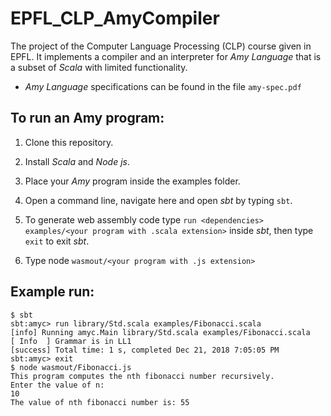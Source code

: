 # EPFL_CLP_AmyCompiler

The project of the Computer Language Processing (CLP) course given in EPFL. It implements a compiler
and an interpreter for *Amy Language* that is a subset of *Scala* with limited functionality. 

+ *Amy Language* specifications can be found in the file `amy-spec.pdf`

## To run an Amy program:
	
1) Clone this repository.

2) Install *Scala* and *Node js*.

3) Place your *Amy* program inside the examples folder.

3) Open a command line, navigate here and open *sbt* by typing `sbt`.

4) To generate web assembly code type `run <dependencies> examples/<your program with .scala extension>` inside *sbt*,
	then type `exit` to exit *sbt*.
	
5) Type node  `wasmout/<your program with .js extension>`

## Example run:
	
```
$ sbt
sbt:amyc> run library/Std.scala examples/Fibonacci.scala
[info] Running amyc.Main library/Std.scala examples/Fibonacci.scala
[ Info  ] Grammar is in LL1
[success] Total time: 1 s, completed Dec 21, 2018 7:05:05 PM
sbt:amyc> exit
$ node wasmout/Fibonacci.js
This program computes the nth fibonacci number recursively.
Enter the value of n: 
10
The value of nth fibonacci number is: 55
```
